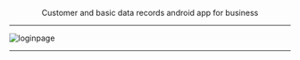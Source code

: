<p align="center">Customer and basic data records android app for business</p><hr>

 <p align="center"> 
  
  ![loginpage](https://github.com/tayfunkilinc/localdaterecord/assets/153390338/61597e9a-9be9-494a-be95-92cfbbb4c4d1) 
  
</p><hr>



